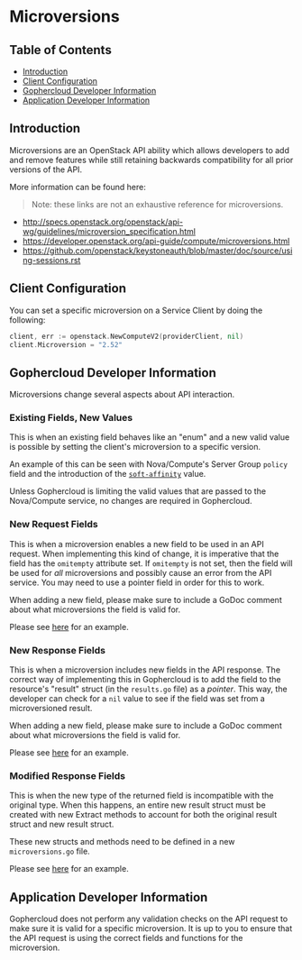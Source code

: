 # Microversions

## Table of Contents

* [Introduction](#introduction)
* [Client Configuration](#client-configuration)
* [Gophercloud Developer Information](#gophercloud-developer-information)
* [Application Developer Information](#application-developer-information)

## Introduction

Microversions are an OpenStack API ability which allows developers to add and
remove features while still retaining backwards compatibility for all prior
versions of the API.

More information can be found here:

> Note: these links are not an exhaustive reference for microversions.

* http://specs.openstack.org/openstack/api-wg/guidelines/microversion_specification.html
* https://developer.openstack.org/api-guide/compute/microversions.html
* https://github.com/openstack/keystoneauth/blob/master/doc/source/using-sessions.rst

## Client Configuration

You can set a specific microversion on a Service Client by doing the following:

```go
client, err := openstack.NewComputeV2(providerClient, nil)
client.Microversion = "2.52"
```

## Gophercloud Developer Information

Microversions change several aspects about API interaction.

### Existing Fields, New Values

This is when an existing field behaves like an "enum" and a new valid value
is possible by setting the client's microversion to a specific version.

An example of this can be seen with Nova/Compute's Server Group `policy` field
and the introduction of the [`soft-affinity`](https://developer.openstack.org/api-ref/compute/?expanded=create-server-group-detail#create-server-group)
value.

Unless Gophercloud is limiting the valid values that are passed to the
Nova/Compute service, no changes are required in Gophercloud.

### New Request Fields

This is when a microversion enables a new field to be used in an API request.
When implementing this kind of change, it is imperative that the field has
the `omitempty` attribute set. If `omitempty` is not set, then the field will
be used for _all_ microversions and possibly cause an error from the API
service. You may need to use a pointer field in order for this to work.

When adding a new field, please make sure to include a GoDoc comment about
what microversions the field is valid for.

Please see [here](https://github.com/inspurDTest/gophercloud/blob/917735ee91e24fe1493e57869c3b42ee89bc95d8/openstack/compute/v2/servers/requests.go#L215-L217) for an example.

### New Response Fields

This is when a microversion includes new fields in the API response. The
correct way of implementing this in Gophercloud is to add the field to the
resource's "result" struct (in the `results.go` file) as a *pointer*. This
way, the developer can check for a `nil` value to see if the field was set
from a microversioned result.

When adding a new field, please make sure to include a GoDoc comment about
what microversions the field is valid for.

Please see [here](https://github.com/inspurDTest/gophercloud/blob/ed4deec00ff1d4d4c8a762af0c6360d4184a4bf4/openstack/compute/v2/servers/results.go#L221-L223) for an example.

### Modified Response Fields

This is when the new type of the returned field is incompatible with the
original type. When this happens, an entire new result struct must be
created with new Extract methods to account for both the original result
struct and new result struct.

These new structs and methods need to be defined in a new `microversions.go`
file.

Please see [here](https://github.com/inspurDTest/gophercloud/blob/917735ee91e24fe1493e57869c3b42ee89bc95d8/openstack/container/v1/capsules/microversions.go) for an example.

## Application Developer Information

Gophercloud does not perform any validation checks on the API request to make
sure it is valid for a specific microversion. It is up to you to ensure that
the API request is using the correct fields and functions for the microversion.
